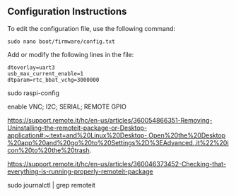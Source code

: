 ## Configuration Instructions

To edit the configuration file, use the following command:
```
sudo nano boot/firmware/config.txt
```
Add or modify the following lines in the file:
```
dtoverlay=uart3
usb_max_current_enable=1
dtparam=rtc_bbat_vchg=3000000
```

sudo raspi-config 

enable VNC; I2C; SERIAL; REMOTE GPIO

https://support.remote.it/hc/en-us/articles/360054866351-Removing-Uninstalling-the-remoteit-package-or-Desktop-application#:~:text=and%20Linux%20Desktop-,Open%20the%20Desktop%20app%20and%20go%20to%20Settings%2D%3EAdvanced.,it%22%20icon%20to%20the%20trash.

https://support.remote.it/hc/en-us/articles/360046373452-Checking-that-everything-is-running-properly-remoteit-package


sudo journalctl | grep remoteit
